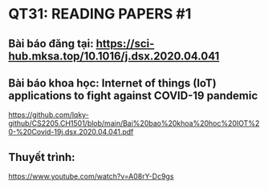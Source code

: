 # QT31: READING PAPERS #1

## Bài báo đăng tại: https://sci-hub.mksa.top/10.1016/j.dsx.2020.04.041

## Bài báo khoa học: Internet of things (IoT) applications to fight against COVID-19 pandemic
https://github.com/lqky-github/CS2205.CH1501/blob/main/Bai%20bao%20khoa%20hoc%20IOT%20-%20Covid-19j.dsx.2020.04.041.pdf

## Thuyết trình:
https://www.youtube.com/watch?v=A08rY-Dc9gs
